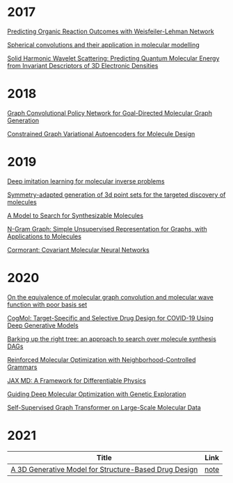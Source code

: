 # 2017

[Predicting Organic Reaction Outcomes with Weisfeiler-Lehman Network](https://papers.nips.cc/paper/6854-predicting-organic-reaction-outcomes-with-weisfeiler-lehman-network)

[Spherical convolutions and their application in molecular modelling](https://papers.nips.cc/paper/6935-spherical-convolutions-and-their-application-in-molecular-modelling)

[Solid Harmonic Wavelet Scattering: Predicting Quantum Molecular Energy from Invariant Descriptors of 3D Electronic Densities](https://papers.nips.cc/paper/7232-solid-harmonic-wavelet-scattering-predicting-quantum-molecular-energy-from-invariantdescriptors-of-3d-electronic-densities)

# 2018

[Graph Convolutional Policy Network for Goal-Directed Molecular Graph Generation](https://papers.nips.cc/paper/7877-graph-convolutional-policy-network-for-goal-directed-molecular-graph-generation)

[Constrained Graph Variational Autoencoders for Molecule Design](https://papers.nips.cc/paper/8005-constrained-graph-variational-autoencoders-for-molecule-design)

# 2019

[Deep imitation learning for molecular inverse problems](https://papers.nips.cc/paper/8744-deep-imitation-learning-for-molecular-inverse-problems)

[Symmetry-adapted generation of 3d point sets for the targeted discovery of molecules](https://papers.nips.cc/paper/8974-symmetry-adapted-generation-of-3d-point-sets-for-the-targeted-discovery-of-molecules)



[A Model to Search for Synthesizable Molecules](https://papers.nips.cc/paper/9007-a-model-to-search-for-synthesizable-molecules)

[N-Gram Graph: Simple Unsupervised Representation for Graphs, with Applications to Molecules ](https://papers.nips.cc/paper/9054-n-gram-graph-simple-unsupervised-representation-for-graphs-with-applications-to-molecules)

[Cormorant: Covariant Molecular Neural Networks](https://papers.nips.cc/paper/9596-cormorant-covariant-molecular-neural-networks)

# 2020

[On the equivalence of molecular graph convolution and molecular wave function with poor basis set ](https://papers.nips.cc/paper/2020/hash/1534b76d325a8f591b52d302e7181331-Abstract.html)

[CogMol: Target-Specific and Selective Drug Design for COVID-19 Using Deep Generative Models ](https://papers.nips.cc/paper/2020/hash/2d16ad1968844a4300e9a490588ff9f8-Abstract.html)

[Barking up the right tree: an approach to search over molecule synthesis DAGs](https://papers.nips.cc/paper/2020/hash/4cc05b35c2f937c5bd9e7d41d3686fff-Abstract.html)

[Reinforced Molecular Optimization with Neighborhood-Controlled Grammars](https://papers.nips.cc/paper/2020/hash/5f268dfb0fbef44de0f668a022707b86-Abstract.html)

[JAX MD: A Framework for Differentiable Physics](https://papers.nips.cc/paper/2020/hash/83d3d4b6c9579515e1679aca8cbc8033-Abstract.html)

[Guiding Deep Molecular Optimization with Genetic Exploration](https://papers.nips.cc/paper/2020/hash/8ba6c657b03fc7c8dd4dff8e45defcd2-Abstract.html)

[Self-Supervised Graph Transformer on Large-Scale Molecular Data](https://papers.nips.cc/paper/2020/hash/94aef38441efa3380a3bed3faf1f9d5d-Abstract.html)

# 2021
Title|Link
----|----
[A 3D Generative Model for Structure-Based Drug Design](https://openreview.net/forum?id=yDwfVD_odRo)|[note](https://zhuanlan.zhihu.com/p/466673772)
